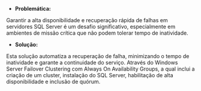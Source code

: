 * **Problemática:**

Garantir a alta disponibilidade e recuperação rápida de falhas em servidores SQL Server é um desafio significativo, especialmente em ambientes de missão crítica que não podem tolerar tempo de inatividade.

* **Solução:**

Esta solução automatiza a recuperação de falha, minimizando o tempo de inatividade e garante a continuidade do serviço.
Através do Windows Server Failover Clustering com Always On Availability Groups, a qual inclui a criação de um cluster, instalação do SQL Server, habilitação de alta disponibilidade e inclusão de quórum.


